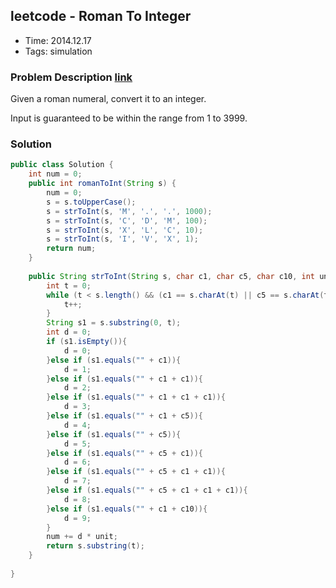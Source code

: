 ## leetcode - Roman To Integer
- Time: 2014.12.17
- Tags: simulation

### Problem Description [link][1]
Given a roman numeral, convert it to an integer.

Input is guaranteed to be within the range from 1 to 3999.


### Solution
```java
public class Solution {
    int num = 0; 
    public int romanToInt(String s) {
        num = 0;
        s = s.toUpperCase();
        s = strToInt(s, 'M', '.', '.', 1000);
        s = strToInt(s, 'C', 'D', 'M', 100);
        s = strToInt(s, 'X', 'L', 'C', 10);
        s = strToInt(s, 'I', 'V', 'X', 1);
        return num;
    }
    
    public String strToInt(String s, char c1, char c5, char c10, int unit){
        int t = 0;
        while (t < s.length() && (c1 == s.charAt(t) || c5 == s.charAt(t) || c10 == s.charAt(t))){
            t++;
        }
        String s1 = s.substring(0, t);
        int d = 0;
        if (s1.isEmpty()){
            d = 0;
        }else if (s1.equals("" + c1)){
            d = 1;
        }else if (s1.equals("" + c1 + c1)){
            d = 2;
        }else if (s1.equals("" + c1 + c1 + c1)){
            d = 3;
        }else if (s1.equals("" + c1 + c5)){
            d = 4;
        }else if (s1.equals("" + c5)){
            d = 5;
        }else if (s1.equals("" + c5 + c1)){
            d = 6;
        }else if (s1.equals("" + c5 + c1 + c1)){
            d = 7;
        }else if (s1.equals("" + c5 + c1 + c1 + c1)){
            d = 8;
        }else if (s1.equals("" + c1 + c10)){
            d = 9;
        }
        num += d * unit;
        return s.substring(t);
    }
    
}
```

[1]: https://oj.leetcode.com/problems/roman-to-integer/ "roman-to-integer"

